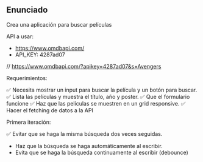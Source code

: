 ## Enunciado

Crea una aplicación para buscar películas

API a usar:

-   https://www.omdbapi.com/
-   API_KEY: 4287ad07

// https://www.omdbapi.com/?apikey=4287ad07&s=Avengers

Requerimientos:

✅ Necesita mostrar un input para buscar la película y un botón para buscar. ✅ Lista las películas y muestra el título, año y poster. ✅ Que el formulario funcione ✅ Haz que las películas se
muestren en un grid responsive. ✅ Hacer el fetching de datos a la API

Primera iteración:

✅ Evitar que se haga la misma búsqueda dos veces seguidas.

-   Haz que la búsqueda se haga automáticamente al escribir.
-   Evita que se haga la búsqueda continuamente al escribir (debounce)
